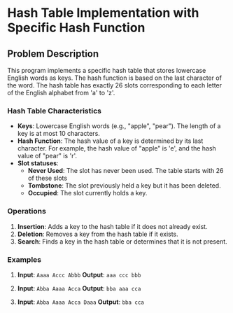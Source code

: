 # Hash Table Implementation with Specific Hash Function

## Problem Description
This program implements a specific hash table that stores lowercase English words as keys. The hash function is based on the last character of the word. The hash table has exactly 26 slots corresponding to each letter of the English alphabet from 'a' to 'z'.

### Hash Table Characteristics
- **Keys**: Lowercase English words (e.g., "apple", "pear"). The length of a key is at most 10 characters.
- **Hash Function**: The hash value of a key is determined by its last character. For example, the hash value of "apple" is 'e', and the hash value of "pear" is 'r'.
- **Slot statuses**:
  - **Never Used**: The slot has never been used. The table starts with 26 of these slots
  - **Tombstone**: The slot previously held a key but it has been deleted.
  - **Occupied**: The slot currently holds a key.

### Operations

1. **Insertion**: Adds a key to the hash table if it does not already exist.
2. **Deletion**: Removes a key from the hash table if it exists.
3. **Search**: Finds a key in the hash table or determines that it is not present.

### Examples

1. **Input**: `Aaaa Accc Abbb`
   **Output**: `aaa ccc bbb`
2. **Input**: `Abba Aaaa Acca`
   **Output**: `bba aaa cca`

3. **Input**: `Abba Aaaa Acca Daaa`
   **Output**: `bba cca`